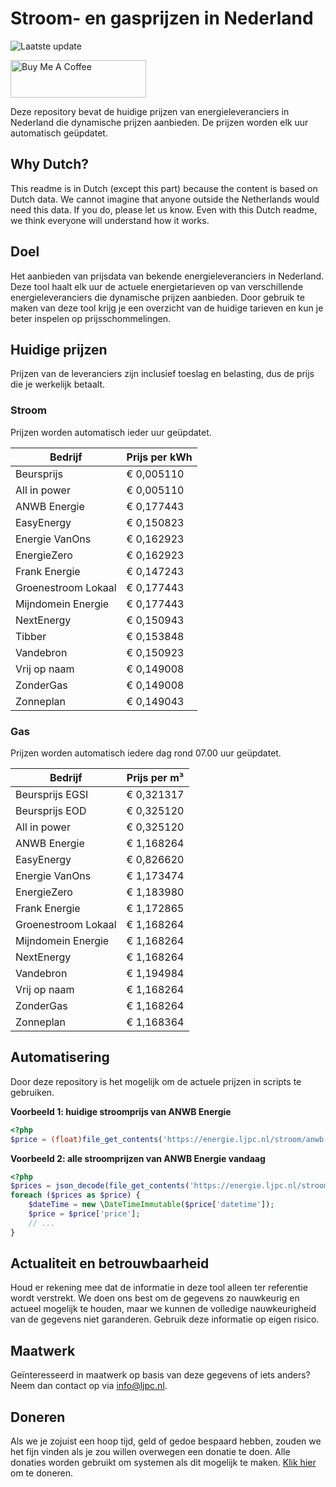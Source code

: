# Stroom- en gasprijzen in Nederland

![Laatste update](https://img.shields.io/badge/laatste%20update-2025--08--24%2009%3A00%20CET-brightgreen)

<a href="https://www.buymeacoffee.com/Lars-" target="_blank"><img src="https://cdn.buymeacoffee.com/buttons/v2/default-orange.png" alt="Buy Me A Coffee" height="60" style="height: 60px !important;width: 217px !important;" ></a>

Deze repository bevat de huidige prijzen van energieleveranciers in Nederland die dynamische prijzen aanbieden. De prijzen worden elk uur automatisch geüpdatet.

## Why Dutch?

This readme is in Dutch (except this part) because the content is based on Dutch data. We cannot imagine that anyone outside the Netherlands would need this data. If you do, please let us know. Even with this Dutch readme, we think
everyone will understand how it works.

## Doel

Het aanbieden van prijsdata van bekende energieleveranciers in Nederland. Deze tool haalt elk uur de actuele energietarieven op van verschillende energieleveranciers die dynamische prijzen aanbieden. Door gebruik te maken van deze tool
krijg je een overzicht van de huidige tarieven en kun je beter inspelen op prijsschommelingen.

## Huidige prijzen

Prijzen van de leveranciers zijn inclusief toeslag en belasting, dus de prijs die je werkelijk betaalt.

### Stroom

Prijzen worden automatisch ieder uur geüpdatet.

 Bedrijf | Prijs per kWh 
---------|---------------
Beursprijs | € 0,005110
All in power | € 0,005110
ANWB Energie | € 0,177443
EasyEnergy | € 0,150823
Energie VanOns | € 0,162923
EnergieZero | € 0,162923
Frank Energie | € 0,147243
Groenestroom Lokaal | € 0,177443
Mijndomein Energie | € 0,177443
NextEnergy | € 0,150943
Tibber | € 0,153848
Vandebron | € 0,150923
Vrij op naam | € 0,149008
ZonderGas | € 0,149008
Zonneplan | € 0,149043


### Gas

Prijzen worden automatisch iedere dag rond 07.00 uur geüpdatet.

 Bedrijf | Prijs per m³ 
---------|--------------
Beursprijs EGSI | € 0,321317
Beursprijs EOD | € 0,325120
All in power | € 0,325120
ANWB Energie | € 1,168264
EasyEnergy | € 0,826620
Energie VanOns | € 1,173474
EnergieZero | € 1,183980
Frank Energie | € 1,172865
Groenestroom Lokaal | € 1,168264
Mijndomein Energie | € 1,168264
NextEnergy | € 1,168264
Vandebron | € 1,194984
Vrij op naam | € 1,168264
ZonderGas | € 1,168264
Zonneplan | € 1,168364


## Automatisering

Door deze repository is het mogelijk om de actuele prijzen in scripts te gebruiken.

**Voorbeeld 1: huidige stroomprijs van ANWB Energie**

```php
<?php
$price = (float)file_get_contents('https://energie.ljpc.nl/stroom/anwb-energie-nu.txt');

```

**Voorbeeld 2: alle stroomprijzen van ANWB Energie vandaag**

```php
<?php
$prices = json_decode(file_get_contents('https://energie.ljpc.nl/stroom/all-in-power-vandaag.json'),true);
foreach ($prices as $price) {
    $dateTime = new \DateTimeImmutable($price['datetime']);
    $price = $price['price'];
    // ...
}
```

## Actualiteit en betrouwbaarheid

Houd er rekening mee dat de informatie in deze tool alleen ter referentie wordt verstrekt. We doen ons best om de gegevens zo nauwkeurig en actueel mogelijk te houden, maar we kunnen de volledige nauwkeurigheid van de gegevens niet
garanderen. Gebruik deze informatie op eigen risico.

## Maatwerk

Geïnteresseerd in maatwerk op basis van deze gegevens of iets anders? Neem dan contact op
via [info@ljpc.nl](mailto:info@ljpc.nl?subject=Energie%20prijzen).

## Doneren

Als we je zojuist een hoop tijd, geld of gedoe bespaard hebben, zouden we het fijn vinden als je zou willen overwegen een
donatie te doen. Alle donaties worden gebruikt om systemen als dit mogelijk te
maken. [Klik hier](https://www.buymeacoffee.com/Lars-) om te doneren.
